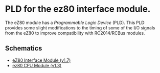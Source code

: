 # PLD for the ez80 interface module.

The eZ80 module has a *Programmable Logic Device* (PLD). This PLD provides some slight modifications to the timing of some of the I/O signals from the eZ80 to improve compatibility with RC2014/RCBus modules.

## Schematics

* [eZ80 Interface Module (v1.7)](../docs/assets/SCHEMATIC-EZ80-INTERFACE-V1.7.pdf)
* [ez80 CPU Module (v1.3)](../docs/assets/SCHEMATIC-EZ80-V1.3.pdf)
